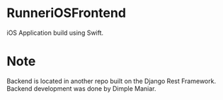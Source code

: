 # RunneriOSFrontend
iOS Application build using Swift.

# Note 
Backend is located in another repo built on the Django Rest Framework. Backend development was done by Dimple Maniar.
